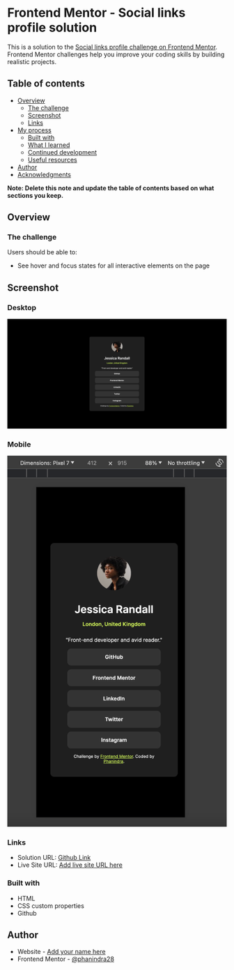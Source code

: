 # Frontend Mentor - Social links profile solution

This is a solution to the [Social links profile challenge on Frontend Mentor](https://www.frontendmentor.io/challenges/social-links-profile-UG32l9m6dQ). Frontend Mentor challenges help you improve your coding skills by building realistic projects.

## Table of contents

- [Overview](#overview)
    - [The challenge](#the-challenge)
    - [Screenshot](#screenshot)
    - [Links](#links)
- [My process](#my-process)
    - [Built with](#built-with)
    - [What I learned](#what-i-learned)
    - [Continued development](#continued-development)
    - [Useful resources](#useful-resources)
- [Author](#author)
- [Acknowledgments](#acknowledgments)

**Note: Delete this note and update the table of contents based on what sections you keep.**

## Overview

### The challenge

Users should be able to:

- See hover and focus states for all interactive elements on the page

## Screenshot
### Desktop
![](./screenshot.png)
### Mobile
![](./screenshot-mobile.png)
### Links

- Solution URL: [Github Link](https://github.com/phanindra28/social-links-profile-frontend-mentor)
- Live Site URL: [Add live site URL here](https://your-live-site-url.com)

### Built with

- HTML
- CSS custom properties
- Github

## Author

- Website - [Add your name here](https://www.your-site.com)
- Frontend Mentor - [@phanindra28](https://www.frontendmentor.io/profile/phanindra28)
